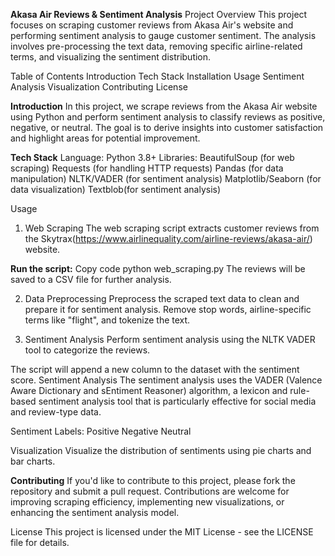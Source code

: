 **Akasa Air Reviews & Sentiment Analysis**
Project Overview
This project focuses on scraping customer reviews from Akasa Air's website and performing sentiment analysis to gauge customer sentiment. The analysis involves pre-processing the text data, removing specific airline-related terms, and visualizing the sentiment distribution.

Table of Contents
  Introduction
  Tech Stack
  Installation
  Usage
  Sentiment Analysis
  Visualization
  Contributing
  License

**Introduction**
In this project, we scrape reviews from the Akasa Air website using Python and perform sentiment analysis to classify reviews as positive, negative, or neutral. The goal is to derive insights into customer satisfaction and highlight areas for potential improvement.

**Tech Stack**
Language: Python 3.8+
Libraries:
  BeautifulSoup (for web scraping)
  Requests (for handling HTTP requests)
  Pandas (for data manipulation)
  NLTK/VADER (for sentiment analysis)
  Matplotlib/Seaborn (for data visualization)
  Textblob(for sentiment analysis)


Usage
1. Web Scraping
The web scraping script extracts customer reviews from the Skytrax(https://www.airlinequality.com/airline-reviews/akasa-air/) website.


**Run the script:**
  Copy code
  python web_scraping.py
  The reviews will be saved to a CSV file for further analysis.
  
2. Data Preprocessing
Preprocess the scraped text data to clean and prepare it for sentiment analysis.
Remove stop words, airline-specific terms like "flight", and tokenize the text.

3. Sentiment Analysis
Perform sentiment analysis using the NLTK VADER tool to categorize the reviews.

The script will append a new column to the dataset with the sentiment score.
Sentiment Analysis
The sentiment analysis uses the VADER (Valence Aware Dictionary and sEntiment Reasoner) algorithm, a lexicon and rule-based sentiment analysis tool that is particularly effective for social media and review-type data.

Sentiment Labels:
  Positive
  Negative
  Neutral
  
Visualization
  Visualize the distribution of sentiments using pie charts and bar charts.


**Contributing**
If you'd like to contribute to this project, please fork the repository and submit a pull request. Contributions are welcome for improving scraping efficiency, implementing new visualizations, or enhancing the sentiment analysis model.

License
This project is licensed under the MIT License - see the LICENSE file for details.
